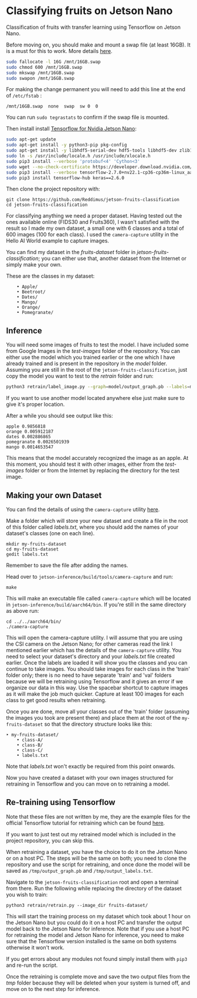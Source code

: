 # Classifying fruits on Jetson Nano
Classification of fruits with transfer learning using Tensorflow on Jetson Nano.

Before moving on, you should make and mount a swap file (at least 16GB). It is a must for this to work. More details [here](https://support.rackspace.com/how-to/create-a-linux-swap-file/).

```bash
sudo fallocate -l 16G /mnt/16GB.swap
sudo chmod 600 /mnt/16GB.swap
sudo mkswap /mnt/16GB.swap
sudo swapon /mnt/16GB.swap
```

For making the change permanent you will need to add this line at the end of `/etc/fstab` :

```
/mnt/16GB.swap  none  swap  sw 0  0
```

You can run `sudo tegrastats` to confirm if the swap file is mounted.

Then install install [Tensorflow for Nvidia Jetson Nano](https://forums.developer.nvidia.com/t/official-tensorflow-for-jetson-nano/71770):  

```bash
sudo apt-get update
sudo apt-get install -y python3-pip pkg-config
sudo apt-get install -y libhdf5-serial-dev hdf5-tools libhdf5-dev zlib1g-dev zip libjpeg8-dev liblapack-dev libblas-dev gfortran
sudo ln -s /usr/include/locale.h /usr/include/xlocale.h
sudo pip3 install --verbose 'protobuf<4' 'Cython<3'
sudo wget --no-check-certificate https://developer.download.nvidia.com/compute/redist/jp/v461/tensorflow/tensorflow-2.7.0+nv22.1-cp36-cp36m-linux_aarch64.whl
sudo pip3 install --verbose tensorflow-2.7.0+nv22.1-cp36-cp36m-linux_aarch64.whl
sudo pip3 install tensorflow-hub keras==2.6.0
```

Then clone the project repository with:

```
git clone https://github.com/Reddimus/jetson-fruits-classification
cd jetson-fruits-classification
```

For classifying anything we need a proper dataset. Having tested out the ones available online (FIDS30 and Fruits360), I wasn't satisfied with the result so I made my own dataset, a small one with 6 classes and a total of 600 images (100 for each class). I used the `camera-capture` utility in the Hello AI World example to capture images.

You can find my dataset in the *fruits-dataset* folder in *jetson-fruits-classification*; you can either use that, another dataset from the Internet or simply make your own.

These are the classes in my dataset:

```
	• Apple/
	• Beetroot/
	• Dates/
	• Mango/
	• Orange/
	• Pomegranate/
```

## Inference

You will need some images of fruits to test the model. I have included some from Google Images in the *test-images* folder of the repository. You can either use the model which you trained earlier or the one which I have already trained and is present in the repository in the *model* folder. Assuming you are still in the root of the `jetson-fruits-classification`, just copy the model you want to test to the *retrain* folder and run:

```bash
python3 retrain/label_image.py --graph=model/output_graph.pb --labels=model/output_labels.txt --input_layer=Placeholder --output_layer=final_result --image=test-images/apple.jpeg
```

If you want to use another model located anywhere else just make sure to give it's proper location.

After a while you should see output like this:

```
apple 0.9856818
orange 0.005912187
dates 0.002886865
pomegranate 0.0026501939
mango 0.0014653547
```

This means that the model accurately recognized the image as an apple. At this moment, you should test it with other images, either from the *test-images* folder or from the Internet by replacing the directory for the test image.


## Making your own Dataset

You can find the details of using the `camera-capture` utility [here](https://github.com/dusty-nv/jetson-infehttps://github.crence/blob/master/docs/pytorch-collect.md).

Make a folder which will store your new dataset and create a file in the root of this folder called *labels.txt*, where you should add the names of your dataset's classes (one on each line).

```
mkdir my-fruits-dataset
cd my-fruits-dataset
gedit labels.txt
```

Remember to save the file after adding the names.

Head over to `jetson-inference/build/tools/camera-capture` and run:

```
make
```

This will make an executable file called `camera-capture` which will be located in `jetson-inference/build/aarch64/bin`. If you're still in the same directory as above run:

```
cd ../../aarch64/bin/
./camera-capture
```

This will open the camera-capture utility. I will assume that you are using the CSI camera on the Jetson Nano; for other cameras read the link I mentioned earlier which has the details of the `camera-capture` utility. You need to select your dataset's directory and your *labels.txt* file created earlier. Once the labels are loaded it will show you the classes and you can continue to take images. You should take images for each class in the 'train' folder only; there is no need to have separate 'train' and 'val' folders because we will be retraining using Tensorflow and it gives an error if we organize our data in this way. Use the spacebar shortcut to capture images as it will make the job much quicker. Capture at least 100 images for each class to get good results when retraining.

Once you are done, move all your classes out of the 'train' folder (assuming the images you took are present there) and place them at the root of the `my-fruits-dataset` so that the directory structure looks like this:

```
‣ my-fruits-dataset/
	• class-A/
	• class-B/
	• class-C/
	• labels.txt
```

Note that *labels.txt* won't exactly be required from this point onwards.

Now you have created a dataset with your own images structured for retraining in Tensorflow and you can move on to retraining a model.

## Re-training using Tensorflow

Note that these files are not written by me, they are the example files for the official Tensorflow tutorial for retraining which can be found [here](https://www.tensorflow.org/hub/tutorials/image_retraining).

If you want to just test out my retrained model which is included in the project repository, you can skip this.

When retraining a dataset, you have the choice to do it on the Jetson Nano or on a host PC. The steps will be the same on both; you need to clone the repository and use the script for retraining, and once done the model will be saved as `/tmp/output_graph.pb` and `/tmp/output_labels.txt`.

Navigate to the `jetson-fruits-classification` root and open a terminal from there. Run the following while replacing the directory of the dataset you wish to train:

```
python3 retrain/retrain.py --image_dir fruits-dataset/
```

This will start the training process on my dataset which took about 1 hour on the Jetson Nano but you could do it on a host PC and transfer the output model back to the Jetson Nano for inference. Note that if you use a host PC for retraining the model and Jetson Nano for inference, you need to make sure that the Tensorflow version installed is the same on both systems otherwise it won't work.

If you get errors about any modules not found simply install them with `pip3` and re-run the script.

Once the retraining is complete move and save the two output files from the *tmp* folder because they will be deleted when your system is turned off, and move on to the next step for inference.
